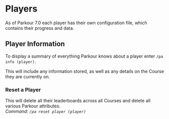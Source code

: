 Players
======

As of Parkour 7.0 each player has their own configuration file, which contains their progress and data.

## Player Information

To display a summary of everything Parkour knows about a player enter `/pa info (player)`.

This will include any information stored, as well as any details on the Course they are currently on.

[//]: # (TODO put picture here)

### Reset a Player

This will delete all their leaderboards across all Courses and delete all various Parkour attributes.  
_Command: `/pa reset player (player)`_
